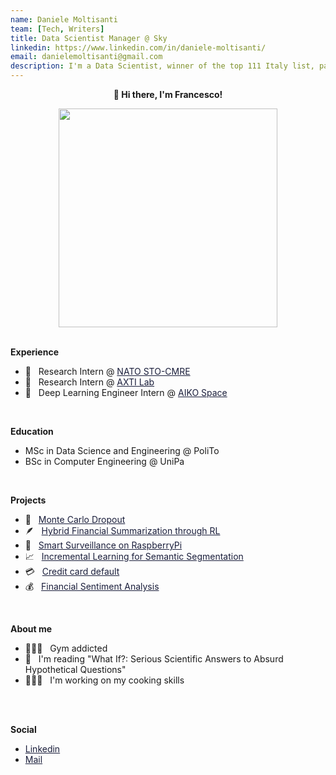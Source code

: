 ```yaml
---
name: Daniele Moltisanti
team: [Tech, Writers]
title: Data Scientist Manager @ Sky
linkedin: https://www.linkedin.com/in/daniele-moltisanti/
email: danielemoltisanti@gmail.com
description: I'm a Data Scientist, winner of the top 111 Italy list, passionate about making advantage of data for solving real case problems, through AI algorithms.
---
```


<p align="center" style="font-weight:bold"> 👋 <b>Hi there, I'm Francesco!</b> <p>

<div id="header" align="center">
  <img src="https://media.tenor.com/KPcPukqZN1sAAAAC/elmo-hi.gif" width="350"/>
</div>

<br />

**Experience**
* 🌊  &nbsp; Research Intern @ <a href="https://www.cmre.nato.int/" style="color:#1A1E3B; text-decoration:underline">NATO STO-CMRE</a>
* 🏥  &nbsp; Research Intern @ <a href="http://axti.radboudimaging.nl/" style="color:#1A1E3B; text-decoration:underline">AXTI Lab</a>
* 🚀  &nbsp; Deep Learning Engineer Intern @ <a href="https://www.aikospace.com/" style="color: #1A1E3B; text-decoration:underline">AIKO Space</a>

<br />

**Education**
* MSc in Data Science and Engineering @ PoliTo
* BSc in Computer Engineering @ UniPa

<br />



**Projects**
* 🎲  &nbsp; <a href="https://github.com/francescodisalvo05/uncertainty-monte-carlo-dropout" style="color:#1A1E3B; text-decoration:underline" >Monte Carlo Dropout</a>
* 🪶  &nbsp; <a href="https://github.com/francescodisalvo05/nlp-financial-summarization-rl" style="color:#1A1E3B; text-decoration:underline">Hybrid Financial Summarization through RL</a>
* 📸  &nbsp; <a href="https://github.com/francescodisalvo05/smart-surveillance-raspberrypi" style="color:#1A1E3B; text-decoration:underline">Smart Surveillance on RaspberryPi</a>
* 📈  &nbsp; <a href="https://github.com/francescodisalvo05/incremental-learning-semantic-segmentation" style="color:#1A1E3B; text-decoration:underline">Incremental Learning for Semantic Segmentation</a>
* 💳  &nbsp; <a href="https://github.com/francescodisalvo05/credit-card-default" style="color:#1A1E3B; text-decoration:underline">Credit card default</a>
* 💰  &nbsp; <a href="https://github.com/staituned/financial-sentiment-analysis" style="color:#1A1E3B; text-decoration:underline">Financial Sentiment Analysis</a>

<br />

**About me**
* 🏋🏼‍♂️  &nbsp; Gym addicted
* 📖  &nbsp; I'm reading "What If?: Serious Scientific Answers to Absurd Hypothetical Questions"
* 🧑🏼‍🍳  &nbsp; I'm working on my cooking skills

<br /><br />

**Social**
* <a href="https://www.linkedin.com/in/francescodisalvo-pa/" target="_blank" style="color:#1A1E3B; text-decoration:underline">Linkedin</a>
* <a href="mailto:francesco.disalvo99@gmail.com" target="_blank" style="color:#1A1E3B; text-decoration:underline">Mail</a>
